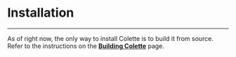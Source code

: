# Installation

---

As of right now, the only way to install Colette is to build it from source. Refer to the instructions on the **[Building Colette](building.md)** page.